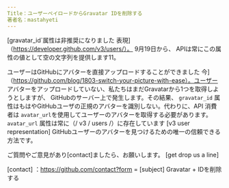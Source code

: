 ```yaml
---
Title：ユーザーペイロードからGravatar IDを削除する
著者名：mastahyeti
---
```


[gravatar_id`属性は非推奨になりました
表現]（https://developer.github.com/v3/users/）。 9月19日から、
APIは常にこの属性の値として空の文字列を提供します11。

ユーザーはGitHubにアバターを直接アップロードすることができました
今]（https://github.com/blog/1803-switch-your-picture-with-ease）。ユーザー
アバターをアップロードしていない、私たちはまだGravatarから1つを取得しようとしますが、
GitHubのサーバー上で発生します。その結果、 `gravatar_id`
属性はもはやGitHubユーザの正規のアバターを識別しない。代わりに、API
消費者は `avatar_url`を使用してユーザーのアバターを取得する必要があります。 `avatar_url`
属性は常に（/ v3 / users /）に存在しています [v3 user representation]
GitHubユーザーのアバターを見つけるための唯一の信頼できる方法です。

ご質問やご意見があり[contact]ましたら、お願いします。 [get drop us a line]

[contact] ：https://github.com/contact?form = [subject] Gravatar + IDを削除する
